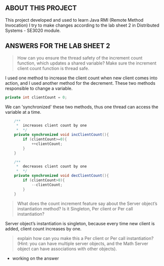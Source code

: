 ## ABOUT THIS PROJECT

This project developed and used to learn Java RMI (Remote Method Invocation)
I try to make changes according to the lab sheet 2 in Distributed Systems - SE3020 module.


## ANSWERS FOR THE LAB SHEET 2

> How can you ensure the thread safety of the increment count function, 
which updates a shared variable? 
Make sure the increment client count function is thread safe.

I used one method to increase the client count when new client comes into action,
and I used another method for the decrement. 
These two methods responsible to change a variable.

```java
private int clientCount = 0;
```

We can 'synchronized' these two methods, 
thus one thread can access the variable at a time.

```java
    /**
     *  increases client count by one
     *  */
    private synchronized void incClientCount(){
        if (clientCount>=0){
            ++clientCount;
        }
    }

    /**
     *  decreases client count by one
     *  */
    private synchronized void decClientCount(){
        if (clientCount>0){
            --clientCount;
        }
    }

```



> What does the count increment feature say about the Server object’s instantiation method?
> Is it Singleton, Per client or Per call instantiation?

Server object’s instantiation is singleton, because every time new client is added, 
client count increases by one.

> explain how can you make this a Per client or Per call instantiation? 
> (Hint: you can have multiple server objects, and the Math Server object can have associations with other objects). 

- working on the answer
